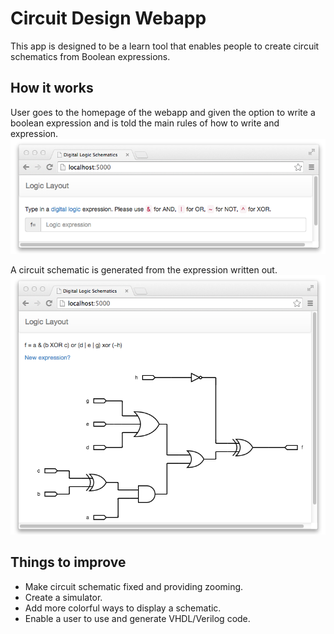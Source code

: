 Circuit Design Webapp
=====================

This app is designed to be a learn tool that enables people to create circuit schematics from Boolean expressions. 

How it works
------------

User goes to the homepage of the webapp and given the option to write a boolean expression and is told the main rules of how to write and expression. 
![alt text](./static/pics/before.png "before")

A circuit schematic is generated from the expression written out.
![alt text](./static/pics/after.png "after")

Things to improve
-----------------
* Make circuit schematic fixed and providing zooming.
* Create a simulator. 
* Add more colorful ways to display a schematic. 
* Enable a user to use and generate VHDL/Verilog code.
